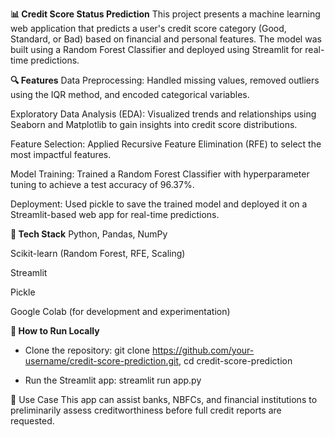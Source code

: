 **📊 Credit Score Status Prediction**
This project presents a machine learning web application that predicts a user's credit score category (Good, Standard, or Bad) based on financial and personal features. The model was built using a Random Forest Classifier and deployed using Streamlit for real-time predictions.

**🔍 Features**
Data Preprocessing: Handled missing values, removed outliers using the IQR method, and encoded categorical variables.

Exploratory Data Analysis (EDA): Visualized trends and relationships using Seaborn and Matplotlib to gain insights into credit score distributions.

Feature Selection: Applied Recursive Feature Elimination (RFE) to select the most impactful features.

Model Training: Trained a Random Forest Classifier with hyperparameter tuning to achieve a test accuracy of 96.37%.

Deployment: Used pickle to save the trained model and deployed it on a Streamlit-based web app for real-time predictions.

**🚀 Tech Stack**
Python, Pandas, NumPy

Scikit-learn (Random Forest, RFE, Scaling)

Streamlit

Pickle

Google Colab (for development and experimentation)

**📂 How to Run Locally**

- Clone the repository:
git clone https://github.com/your-username/credit-score-prediction.git,
cd credit-score-prediction

- Run the Streamlit app:
streamlit run app.py


📌 Use Case
This app can assist banks, NBFCs, and financial institutions to preliminarily assess creditworthiness before full credit reports are requested.

